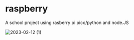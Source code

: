 # raspberry
A school project using rasberry pi pico/python and node.JS




![2023-02-12 (1)](https://user-images.githubusercontent.com/113120616/218554009-33831231-7bcc-4c85-a1c5-3db0ce4d1c65.png)
